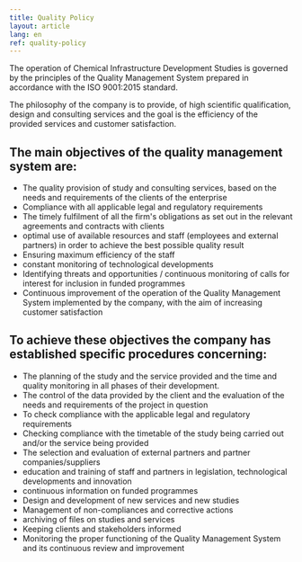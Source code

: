 ```yaml
---
title: Quality Policy
layout: article
lang: en
ref: quality-policy
---
```


The operation of Chemical Infrastructure Development Studies is governed by the principles of the Quality Management System prepared in accordance with the ISO 9001:2015 standard.

The philosophy of the company is to provide, of high scientific qualification, design and consulting services and the goal is the efficiency of the provided services and customer satisfaction.

## The main objectives of the quality management system are:

- The quality provision of study and consulting services, based on the needs and requirements of the clients of the enterprise
- Compliance with all applicable legal and regulatory requirements
- The timely fulfilment of all the firm's obligations as set out in the relevant agreements and contracts with clients
- optimal use of available resources and staff (employees and external partners) in order to achieve the best possible quality result
- Ensuring maximum efficiency of the staff
- constant monitoring of technological developments
- Identifying threats and opportunities / continuous monitoring of calls for interest for inclusion in funded programmes
- Continuous improvement of the operation of the Quality Management System implemented by the company, with the aim of increasing customer satisfaction

## To achieve these objectives the company has established specific procedures concerning:

- The planning of the study and the service provided and the time and quality monitoring in all phases of their development.
- The control of the data provided by the client and the evaluation of the needs and requirements of the project in question
- To check compliance with the applicable legal and regulatory requirements
- Checking compliance with the timetable of the study being carried out and/or the service being provided
- The selection and evaluation of external partners and partner companies/suppliers
- education and training of staff and partners in legislation, technological developments and innovation
- continuous information on funded programmes
- Design and development of new services and new studies
- Management of non-compliances and corrective actions
- archiving of files on studies and services
- Keeping clients and stakeholders informed
- Monitoring the proper functioning of the Quality Management System and its continuous review and improvement

